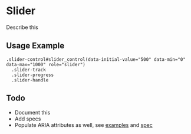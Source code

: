 
# Slider
Describe this

## Usage Example

<!--~ markup/slider.html.haml -->
```haml
.slider-control#slider_control(data-initial-value="500" data-min="0" data-max="1000" role="slider")
  .slider-track
  .slider-progress
  .slider-handle
```
<!-- end -->

## Todo
- Document this
- Add specs
- Populate ARIA attributes as well, see
  [examples](http://access.aol.com/aegis/#goto_slider) and
  [spec](http://www.w3.org/TR/wai-aria-practices/#slider)

